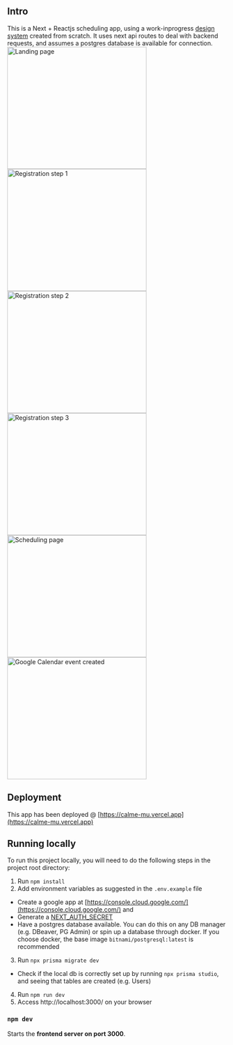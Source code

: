 ## Intro

This is a Next + Reactjs scheduling app, using a work-inprogress [design system](https://www.npmjs.com/package/@celoco-ui/react) created from scratch. It uses next api routes to deal with backend requests, and assumes a postgres database is available for connection.
<br />
<img src="https://i.ibb.co/fxH9PxZ/Screenshot-2023-09-05-at-10-47-58.jpg" alt="Landing page" width="320" height="280"/>
<img src="https://i.ibb.co/CVJxhmD/Screenshot-2023-09-05-at-10-48-55.jpg" alt="Registration step 1" width="320" height="280"/>
<img src="https://i.ibb.co/Hn24262/Screenshot-2023-09-05-at-10-49-08.jpg" alt="Registration step 2" width="320" height="280"/>
<img src="https://i.ibb.co/vJk9Npx/Screenshot-2023-09-05-at-10-49-19.jpg" alt="Registration step 3" width="320" height="280"/> 
<img src="https://i.ibb.co/X3rhx0p/Screenshot-2023-09-05-at-10-52-40.jpg" alt="Scheduling page" width="320" height="280"/>
<img src="https://i.ibb.co/bHnSMgn/Screenshot-2023-09-05-at-10-55-04.jpg" alt="Google Calendar event created" width="320" height="280"/>


## Deployment

This app has been deployed @
[https://calme-mu.vercel.app](https://calme-mu.vercel.app) <br />

## Running locally

To run this project locally, you will need to do the following steps in the project root directory:

1. Run `npm install`
2. Add environment variables as suggested in the `.env.example` file
* Create a google app at [https://console.cloud.google.com/](https://console.cloud.google.com/) and 
* Generate a [NEXT_AUTH_SECRET](https://next-auth.js.org/configuration/options#nextauth_secret)
* Have a postgres database available. You can do this on any DB manager (e.g. DBeaver, PG Admin) or spin up a database through docker. If you choose docker, the base image `bitnami/postgresql:latest` is recommended
3. Run `npx prisma migrate dev`
* Check if the local db is correctly set up by running `npx prisma studio`, and seeing that tables are created (e.g. Users)
4. Run `npm run dev`
5. Access http://localhost:3000/ on your browser


### `npm dev`

Starts the **frontend server on port 3000**.